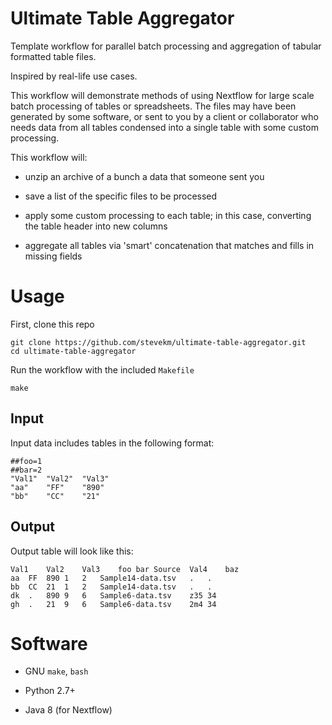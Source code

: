 # Ultimate Table Aggregator

Template workflow for parallel batch processing and aggregation of tabular formatted table files.

Inspired by real-life use cases.

This workflow will demonstrate methods of using Nextflow for large scale batch processing of tables or spreadsheets. The files may have been generated by some software, or sent to you by a client or collaborator who needs data from all tables condensed into a single table with some custom processing.

This workflow will:

- unzip an archive of a bunch a data that someone sent you

- save a list of the specific files to be processed

- apply some custom processing to each table; in this case, converting the table header into new columns

- aggregate all tables via 'smart' concatenation that matches and fills in missing fields

# Usage

First, clone this repo

```
git clone https://github.com/stevekm/ultimate-table-aggregator.git
cd ultimate-table-aggregator
```

Run the workflow with the included `Makefile`

```
make
```

## Input

Input data includes tables in the following format:

```
##foo=1
##bar=2
"Val1"	"Val2"	"Val3"
"aa"	"FF"	"890"
"bb"	"CC"	"21"
```

## Output

Output table will look like this:

```
Val1	Val2	Val3	foo	bar	Source	Val4	baz
aa	FF	890	1	2	Sample14-data.tsv	.	.
bb	CC	21	1	2	Sample14-data.tsv	.	.
dk	.	890	9	6	Sample6-data.tsv	z35	34
gh	.	21	9	6	Sample6-data.tsv	2m4	34
```

# Software

- GNU `make`, `bash`

- Python 2.7+

- Java 8 (for Nextflow)
